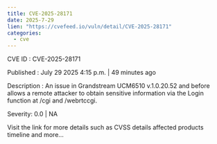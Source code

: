 ```yaml
--- 
title: CVE-2025-28171
date: 2025-7-29
lien: "https://cvefeed.io/vuln/detail/CVE-2025-28171"
categories:
  - cve
---
```


CVE ID : CVE-2025-28171

Published :  July 29
2025
4:15 p.m. | 49 minutes ago

Description : An issue in Grandstream UCM6510 v.1.0.20.52 and before allows a remote attacker to obtain sensitive information via the Login function at /cgi and /webrtccgi.

Severity: 0.0 | NA

Visit the link for more details
such as CVSS details
affected products
timeline
and more...
